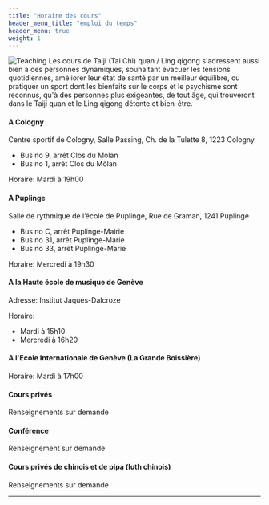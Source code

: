 ```yaml
---
title: "Horaire des cours"
header_menu_title: "emploi du temps"
header_menu: true
weight: 1
---
```

![Teaching](/images/header.jpg)
Les cours de Taiji (Tai Chi) quan / Ling qigong s'adressent aussi bien à des personnes dynamiques, souhaitant évacuer les tensions quotidiennes, améliorer leur état de santé par un meilleur équilibre, ou pratiquer un sport dont les bienfaits sur le corps et le psychisme sont reconnus, qu'à des personnes plus exigeantes, de tout âge, qui trouveront dans le Taiji quan et le Ling qigong détente et bien-être.

#### A Cologny
Centre sportif de Cologny, Salle Passing, Ch. de la Tulette 8, 1223 Cologny

- Bus no 9, arrêt Clos du Môlan
- Bus no 1, arrêt Clos du Môlan

Horaire: Mardi à 19h00

#### A Puplinge
Salle de rythmique de l’école de Puplinge, Rue de Graman, 1241 Puplinge

- Bus no C, arrêt Puplinge-Mairie
- Bus no 31, arrêt Puplinge-Marie
- Bus no 33, arrêt Puplinge-Marie

Horaire: Mercredi à 19h30


#### A la Haute école de musique de Genève
Adresse: Institut Jaques-Dalcroze

Horaire:
- Mardi à 15h10
- Mercredi à 16h20


#### A l'Ecole Internationale de Genève (La Grande Boissière)
Horaire: Mardi à 17h00


#### Cours privés
Renseignements sur demande 


#### Conférence
Renseignement sur demande


#### Cours privés de chinois et de pipa (luth chinois)
Renseignements sur demande


----